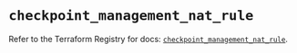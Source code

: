 # `checkpoint_management_nat_rule`

Refer to the Terraform Registry for docs: [`checkpoint_management_nat_rule`](https://registry.terraform.io/providers/checkpointsw/checkpoint/2.11.0/docs/resources/management_nat_rule).
